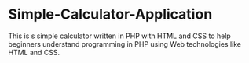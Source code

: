 # Simple-Calculator-Application
This is s simple calculator written in PHP with HTML and CSS to help beginners understand programming in PHP using Web technologies like HTML and CSS.
